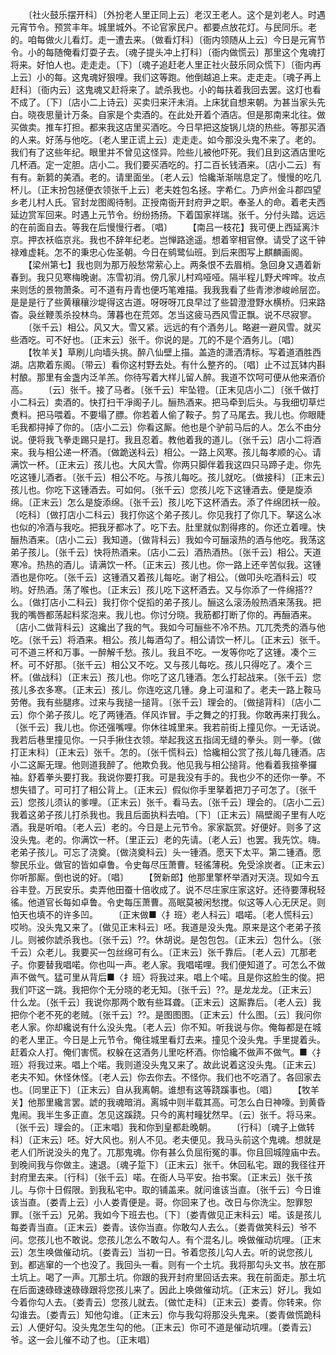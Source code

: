 <!-- { "loadSidebar": true } -->
　　〔社火鼓乐摆开科〕〔外扮老人里正同上云〕老汉王老人。这个是刘老人。时遇元宵节令。预赏丰年。城里城外。不论官家民户。都要点放花灯。与民同乐。老的。咱每做火儿看灯。走一遭去来。〔做看灯科〕〔衙内领随从上云〕今日是元宵节令。小的每随俺看灯耍子去。〔魂子提头冲上打科〕〔衙内做慌云〕那里这个鬼魂打将来。好怕人也。走走走。〔下〕〔魂子追赶老人里正社火鼓乐同众慌下〕〔衙内再上云〕小的每。这鬼魂好狠哩。我们这等跑。他倒越追上来。走走走。〔魂子再上赶科〕〔衙内云〕这鬼魂又赶将来了。諕杀我也。小的每扶着我回去罢。这灯也看不成了。〔下〕〔店小二上诗云〕买卖归来汗未消。上床犹自想来朝。为甚当家头先白。晓夜思量计万条。自家是个卖酒的。在此处开着个酒店。但是那南来北往。做买做卖。推车打担。都来我这店里买酒吃。今日早把这旋锅儿烧的热些。等那买酒的人来。好荡与他吃。〔老人里正谎上云〕走走走。如今那没头鬼不来了。老的。我们有了这些年纪。眼里并不曾见这怪异。险些儿被他吓死。我们且到这酒店里吃几杯酒。定一定胆。店小二。我们要买酒吃的。打二百长钱酒来。〔店小二云〕有有有。新篘的美酒。老的。请里面坐。〔老人云〕恰纔渐渐喘息定了。慢慢的吃几杯儿。〔正末扮包拯便衣领张千上云〕老夫姓包名拯。字希仁。乃庐州金斗郡四望乡老儿村人氏。官封龙图阁待制。正授南衙开封府尹之职。奉圣人的命。着老夫西延边赏军回来。时遇上元节令。纷纷扬扬。下着国家祥瑞。张千。分付头踏。远远的在前面自去。等我在后慢慢行者。〔唱〕
　　【南吕一枝花】我可便上西延离汴京。押衣袄临京兆。我也不辞年纪老。岂惮路途遥。想着宰相官僚。请受了这千钟禄难虚耗。怎不的秉忠心佐圣朝。今日在鹓鹭仙班。到后来图写上麒麟画阁。
　　【梁州第七】我也则为那万般愁常萦心上。两条恨不去眉梢。急回身又遇着新春到。我只见寒梅晚谢。冻雪初消。傍几家儿村鸡哑哑。隔半程儿野犬哰哰。妆点来则恁的景物萧条。可不道有丹青也便巧笔难描。我我我看了些青渗渗峻岭层峦。是是是行了些黄穰穰沙堤得这古道。呀呀呀兀良早过了些碧澄澄野水横桥。归来路杳。袅丝鞭羡杀投林鸟。薄暮也在荒郊。怎当这疲马西风雪正飘。说不尽寂寥。
　　〔张千云〕相公。风又大。雪又紧。远远的有个酒务儿。略避一避风雪。就买些酒吃。可不好也。〔正末云〕张千。你说的是。兀的不是个酒务儿。〔唱〕
　　【牧羊关】草刷儿向墙头挑。醉八仙壁上描。盖造的潇洒清标。写着道酒胜西湖。店欺着东阁。〔带云〕看你这村野去处。有什么整齐的。〔唱〕止不过瓦钵内斟村酿。那里有金盏内泛羊羔。你待写着大样儿留人醉。我道不饮呵可便从他来酒价高。
　　〔云〕张千。接了马者。〔张千云〕牢坠镫。〔正末见店小二〕〔张千做打小二科云〕卖酒的。快打扫干凈阁子儿。酾热酒来。把马牵到后头。与我细切草烂煑料。把马喂着。不要塌了膘。你若着人偷了鞍子。剪了马尾去。我儿也。你眼睫毛我都挦掉了你的。〔店小二云〕你看这厮。他也是个驴前马后的人。怎么不由分说。便将我飞拳走踢只是打。我且忍着。教他着我的道儿。〔张千云〕店小二将酒来。我与相公递一杯酒。〔做跪送科云〕相公。一路上风寒。孩儿每孝顺的心。请满饮一杯。〔正末云〕孩儿也。大风大雪。你两只脚伴着我这四只马蹄子走。你先吃这锺儿酒者。〔张千云〕相公不吃。与孩儿每吃。孩儿就吃。〔做接科〕〔正末云〕孩儿也。你吃下这锺酒去。可如何。〔张千云〕您孩儿吃下这锺酒去。便是旋添绵。〔正末云〕怎么是旋添绵。〔张千云〕孩儿吃下这杯酒去。添了件绵团袄一般。〔吃科〕〔做打店小二科云〕我打你这个弟子孩儿。你见我打了你几下。拏这么冰也似的冷酒与我吃。把我牙都冰了。吃下去。肚里就似割得疼的。你还立着哩。快酾热酒来。〔店小二云〕我知道。〔做背科云〕我如今可酾滚热的酒与他吃。我荡这弟子孩儿。〔张千云〕快将热酒来。〔店小二云〕酒热酒热。〔张千云〕相公。天道寒冷。热热的酒儿。请满饮一杯。〔正末云〕孩儿也。你一路上还辛苦似我。这锺酒也是你吃。〔张千云〕这锺酒又着孩儿每吃。谢了相公。〔做叩头吃酒科云〕哎哟。好热酒。荡了喉也。〔正末云〕孩儿吃下这杯酒去。又与你添了一件绵搭??么。〔做打店小二科云〕我打你个促搯的弟子孩儿。酾这么滚汤般热酒来荡我。把我的嘴唇都荡起料浆泡来。我儿也。你讨分晓。我筋都打断了你的。再酾酒来。〔店小二做背科云〕这纔出了我的气。我如今可酾些不冷不热。兀兀秃秃的酒与他吃。〔张千云〕将酒来。相公。孩儿每酒勾了。相公请饮一杯儿。〔正末云〕张千。可不道三杯和万事。一醉解千愁。孩儿。我且不吃。一发等你吃了这锺。凑个三杯。可不好那。〔张千云〕相公又不吃。又与孩儿每吃。孩儿只得吃了。凑个三杯。〔做战科〕〔正末云〕孩儿也。你吃了这几锺酒。怎么打起战来。〔张千云〕您孩儿多衣多寒。〔正末云〕孩儿。你连吃这几锺。身上可温和了。老夫一路上鞍马劳倦。我有些腿疼。过来与我搥一搥背。〔张千云〕理会的。〔做搥背科〕〔店小二云〕你个弟子孩儿。吃了两锺酒。佯风诈冒。手之舞之的打我。你敢再来打我么。〔张千云〕我儿也。你还强嘴哩。你休往城里来。我若前街上撞见你。一无话说。我若后巷里撞见你。一只手揪住衣领。举起我这五指阔无缝的拳头。则一拳。〔做打正末科〕〔正末云〕张千。怎的。〔张千慌科云〕恰纔相公赏了孩儿每几锺酒。店小二这厮无理。他则道我醉了。他欺负我。他见我与相公搥背。他看着我揎拳攞袖。舒着拳头要打我。我说你要打我。可是我没有手的。我也少不的还你一拳。不想失错了。可可打了相公背上。〔正末云〕假似你手里拏着把刀子可怎了。〔张千云〕您孩儿须认的爹哩。〔正末云〕张千。看马去。〔张千云〕理会的。〔店小二云〕我着这弟子孩儿打杀我也。我且后面执料去咱。〔下〕〔正末云〕隔壁阁子里有人吃酒。我是听咱。〔老人云〕老的。今日是上元节令。家家翫赏。好便好。则多了这没头鬼。老的。你满饮一杯。〔里正云〕老的先请。〔老人云〕也罢。我先饮。嗨。老弟子孩儿。可忘了浇奠。〔做浇奠科云〕头一锺酒。愿天下太平。第二锺酒。愿黎民乐业。做官的皆如卓鲁。令史每尽压萧曹。轻徭薄税。免受涂炭者。〔正末云〕你听那厮。倒也说的好。〔唱〕
　　【贺新郎】他那里擎杯举酒对天浇。现如今五谷丰登。万民安乐。卖弄他田蚕十倍收成了。说不尽庄家庄家这好。还待要薄税轻徭。他道官长每如卓鲁。令史每压萧曹。高眠莫被闲愁搅。似这等人心无厌足。则怕天也填不的许多凹。
　　〔正末做■〈扌班〉老人科云〕唱喏。〔老人慌科云〕哎哟。没头鬼又来了。〔做见正末科云〕呸。我道是没头鬼。原来是这个老弟子孩儿。则被你諕杀我也。〔张千云〕??。休胡说。是包包包。〔正末云〕包什么。〔张千云〕众老儿。我要买一包丝绵可有么。〔正末云〕张千靠后。〔老人云〕兀那老子。你要替我唱喏。你也叫一声。老人家。我唱喏哩。我们便知道了。可怎么不做声不做气。猛可里从背后■〈扌班〉将我过来。唱上个喏。且是你这脸生的俊。把我们吓这一跳。我把你个无分晓的老无知。〔张千云〕??。是龙龙龙。〔正末云〕什么龙。〔张千云〕我说你那两个敢有些耳聋。〔正末云〕这厮靠后。〔老人云〕我把你个老不死的老贼。〔张千云〕??。是图图图。〔正末云〕什么图。〔云〕我问你老人家。你却纔说有什么没头鬼。〔老人云〕你不知。听我说与你。俺每都是在城的老人里正。今日是上元节令。俺往城里看灯去来。撞见个没头鬼。手里提着头。赶着众人打。俺们害慌。权躲在这酒务儿里吃杯酒。你恰纔不做声不做气。■〈扌班〉将我过来。唱上个喏。我则道没头鬼又来了。故此说着这没头鬼。〔正末云〕老夫不知。休怪休怪。〔老人云〕你去你去。不怪你。我们也不吃酒了。各回家去也。〔同里正下〕〔正末云〕自从我离朝。谁想有这等跷蹊事也。〔唱〕
　　【牧羊关】他那里纔言罢。諕的我魂暗消。离城中则半载其高。可怎么白日神嚎。到黄昏鬼闹。我半生多正直。怎见这蹊跷。只今的离村疃犹然早。〔云〕张千。将马来。〔张千云〕理会的。〔正末唱〕我和你到皇都赴晚朝。
　　〔行科〕〔魂子上做转科〕〔正末云〕呸。好大风也。别人不见。老夫便见。我马头前这个鬼魂。想就是老人们所说没头的鬼了。兀那鬼魂。你有甚么负屈衔冤的事。你且回城隍庙中去。到晚间我与你做主。速退。〔魂子踅下〕〔正末云〕张千。休回私宅。跟的我径往开封府里去来。〔行科〕〔张千云〕喏。在衙人马平安。抬书案。〔正末云〕张千孩儿。与你十日假限。到我私宅中。取的铺盖来。就问谁该当直。〔张千云〕今日谁该当直。〔娄青上云〕小人娄青便是。哥。你回来了也。改日与你洗尘。恕罪恕罪。〔张千云〕兄弟。我如今下班去也。〔下〕〔娄青做见正末科云〕喏。该是孩儿每娄青当直。〔正末云〕娄青。该你当直。你敢勾人去么。〔娄青做笑科云〕爷不问。您孩儿也不敢说。您孩儿怎么不敢勾人。有个混名儿。唤做催动坑哩。〔正末云〕怎生唤做催动坑。〔娄青云〕当初一日。爷着您孩儿勾人去。听的说您孩儿到。都逃窜的一个也没了。我回头一看。则有一个土坑。我将那勾头文书。放在那土坑上。喝了一声。兀那土坑。你跟的我开封府里回话去来。我在前面走。那土坑在后面速碌碌速碌碌跟将您孩儿来了。因此上唤做催动坑。〔正末云〕好儿。我如今着你勾人去。〔娄青云〕您孩儿就去。〔做忙走科〕〔正末云〕娄青。你转来。你勾谁去。〔娄青云〕知他勾谁。〔正末云〕你与我勾将那没头鬼来。〔娄青做慌跪科云〕人便好勾。没头鬼怎生勾的他。〔正末云〕你可不道是催动坑哩。〔娄青云〕爷。这一会儿催不动了也。〔正末唱〕
